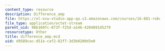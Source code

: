 ```yaml
---
content_type: resource
description: Difference_amp
file: https://ol-ocw-studio-app-qa.s3.amazonaws.com/courses/16-881-robust-system-design-summer-1998/d9589cacd51ecaf282f73d3b0200d3e0_difference_amp.mcd
file_type: application/octet-stream
parent_uid: 98b160fc-873f-f25d-a146-4204891d5279
resourcetype: Other
title: difference_amp.mcd
uid: d9589cac-d51e-caf2-82f7-3d3b0200d3e0
---
```

